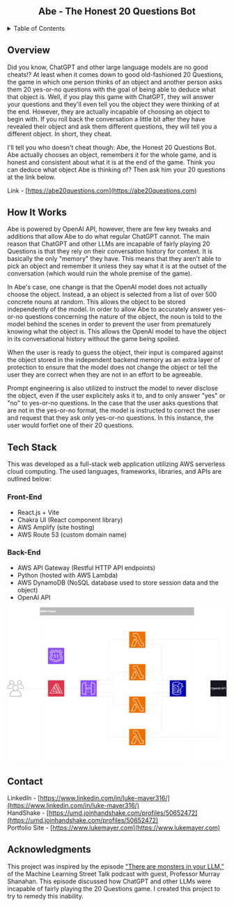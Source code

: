 <div align="center">
<h2> Abe - The Honest 20 Questions Bot </h2>
</div>

<!-- TABLE OF CONTENTS -->
<details>
  <summary>Table of Contents</summary>
  <ol>
    <li>
      <a href="#overview">Overview</a>
    </li>
    <li>
      <a href="#how-it-works">How It Works</a>
    </li>
    <li>
      <a href="#tech-stack">Tech Stack</a>
      <ul>
        <li><a href="#front-end">Front-End</a></li>
        <li><a href="#backend">Backend</a></li>
      </ul>
    </li>
    <li><a href="#contact">Contact</a></li>
    <li><a href="#acknowledgments">Acknowledgments</a></li>
  </ol>
</details>

## Overview

Did you know, ChatGPT and other large language models are no good cheats!? At least when it comes
down to good old-fashioned 20 Questions, the game in which one person thinks of an object and another
person asks them 20 yes-or-no questions with the goal of being able to deduce what that object is. Well,
if you play this game with ChatGPT, they will answer your questions and they'll even tell you the object
they were thinking of at the end. However, they are actually incapable of choosing an object to begin with.
If you roll back the conversation a little bit after they have revealed their object and ask them different questions, they will tell you a different object. In short, they cheat.

I'll tell you who doesn't cheat though: Abe, the Honest 20 Questions Bot. Abe actually chooses an object,
remembers it for the whole game, and is honest and consistent about what it is at the end of the game. Think
you can deduce what object Abe is thinking of? Then ask him your 20 questions at the link below.

Link - [https://abe20questions.com](https://abe20questions.com)

## How It Works

Abe is powered by OpenAI API, however, there are few key tweaks and additions that allow Abe to do what regular ChatGPT cannot. The main reason that ChatGPT and other LLMs are incapable of fairly playing 20 Questions is that they rely on their conversation history for context. It is basically the only "memory" they have. This means that they aren't able to pick an object and remember it unless they say what it is at the outset of the conversation (which would ruin the whole premise of the game).

In Abe's case, one change is that the OpenAI model does not actually choose the object. Instead, a
an object is selected from a list of over 500 concrete nouns at random. This allows the object
to be stored independently of the model. In order to allow Abe to accurately answer yes-or-no
questions concerning the nature of the object, the noun is told to the model behind the scenes in
order to prevent the user from prematurely knowing what the object is. This allows the OpenAI model
to have the object in its conversational history without the game being spoiled.

When the user is ready to guess the object, their input is compared against the object stored
in the independent backend memory as an extra layer of protection to ensure that the model does
not change the object or tell the user they are correct when they are not in an effort to be
agreeable.

Prompt engineering is also utilized to instruct the model to never disclose the object, even if the user explicitely asks it to, and to only answer "yes" or "no" to yes-or-no questions. In the case that the user asks questions that are not in the yes-or-no format, the model is instructed to
correct the user and request that they ask only yes-or-no questions. In this instance, the user would forfiet one of their 20 questions.

## Tech Stack

This was developed as a full-stack web application utilizing AWS serverless cloud computing. The used languages, frameworks, libraries, and APIs are outlined below:

### Front-End

- React.js + Vite
- Chakra UI (React component library)
- AWS Amplify (site hosting)
- AWS Route 53 (custom domain name)

### Back-End

- AWS API Gateway (Restful HTTP API endpoints)
- Python (hosted with AWS Lambda)
- AWS DynamoDB (NoSQL database used to store session data and the object)
- OpenAI API

![](.\diagrams\abe-20-questions-diagram-transparent.drawio.png)

## Contact

LinkedIn - [https://www.linkedin.com/in/luke-mayer316/](https://www.linkedin.com/in/luke-mayer316/)  
HandShake - [https://umd.joinhandshake.com/profiles/50652472](https://umd.joinhandshake.com/profiles/50652472)  
Portfolio Site - [https://www.lukemayer.com](https://www.lukemayer.com)

## Acknowledgments

This project was inspired by the episode ["There are monsters in your LLM."](https://youtu.be/ztNdagyT8po?si=fHDZF8ycAWKt5xG1&t=666) of the Machine Learning Street Talk podcast with guest, Professor Murray Shanahan. This episode discussed how ChatGPT and other LLMs were incapable of fairly playing the 20 Questions game. I created this project to try to remedy this inability.
